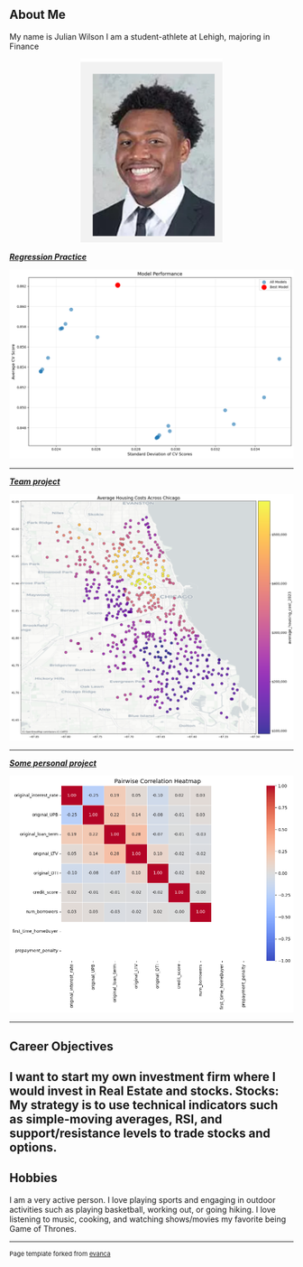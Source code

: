 ## About Me

My name is Julian Wilson
I am a student-athlete at Lehigh, majoring in Finance

<!-- Upload your own photo and change the path -->

<p style="text-align:center;">
  <img class="img-circle" src="images/headshot.jpg" width="50%">
</p>

_**[Regression Practice](asgn-07_exercises.md)**_


<img src="images/output_24_0.png?raw=true"/>

---

_**[Team project](final_project/final_project.md)**_

<a href="https://finalprojectmichael.streamlit.app/" target="_blank">
  <img src="final_project/output_29_0.png?raw=true" />
</a>

---

_**[Some personal project](real_estate_project/project.md)**_

<img src="real_estate_project/output_2_2.png?raw=true"/>

---

## Career Objectives
I want to start my own investment firm where I would invest in Real Estate and stocks.
Stocks: My strategy is to use technical indicators such as simple-moving averages, RSI, and support/resistance levels to trade stocks and options. 
---

## Hobbies

I am a very active person. I love playing sports and engaging in outdoor activities such as playing basketball, working out, or going hiking.
I love listening to music, cooking, and watching shows/movies my favorite being Game of Thrones. 

---
<p style="font-size:11px">Page template forked from <a href="https://github.com/evanca/quick-portfolio">evanca</a></p>
<!-- Remove above link if you don't want to attibute -->

